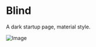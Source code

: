 # Blind
A dark startup page, material style.

![Image](http://pix.toile-libre.org/upload/original/1490737866.png)

